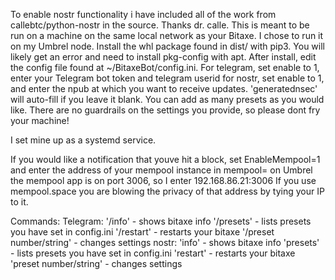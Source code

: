 To enable nostr functionality i have included all of the work from callebtc/python-nostr in the source. Thanks dr. calle.
This is meant to be run on a machine on the same local network as your Bitaxe. I chose to run it on my Umbrel node. 
Install the whl package found in dist/ with pip3. You will likely get an error and need to install pkg-config with apt. 
After install, edit the config file found at ~/BitaxeBot/config.ini.
For telegram, set enable to 1, enter your Telegram bot token and telegram userid
for nostr, set enable to 1, and enter the npub at which you want to receive updates. 'generatednsec' will auto-fill if you leave it blank.
You can add as many presets as you would like. 
There are no guardrails on the settings you provide, so please dont fry your machine!

I set mine up as a systemd service.

If you would like a notification that youve hit a block, set EnableMempool=1 and enter the address of your mempool instance in mempool=
on Umbrel the mempool app is on port 3006, so I enter 192.168.86.21:3006
If you use mempool.space you are blowing the privacy of that address by tying your IP to it. 

Commands:
    Telegram:
        '/info' - shows bitaxe info
        '/presets' - lists presets you have set in config.ini
        '/restart' - restarts your bitaxe
        '/preset number/string' - changes settings
    nostr:
        'info' - shows bitaxe info
        'presets' - lists presets you have set in config.ini
        'restart' - restarts your bitaxe
        'preset number/string' - changes settings